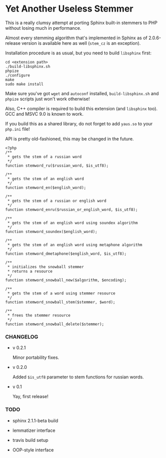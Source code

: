 # Yet Another Useless Stemmer

This is a really clumsy attempt at porting Sphinx built-in stemmers to PHP without losing much in performance.

Almost every stemming algorithm that's implemented in Sphinx as of 2.0.6-release version is available here as well (`stem_cz` is an exception).

Installation procedure is as usual, but you need to build `libsphinx` first:

    cd <extension path>
    ./build-libsphinx.sh
    phpize
    ./configure
    make
    sudo make install

Make sure you've got `wget` and `autoconf` installed, `build-libsphinx.sh` and `phpize` scripts just won't work otherwise!

Also, C++ compiler is required to build this extension (and `libsphinx` too). GCC and MSVC 9.0 is known to work.

If you build this as a shared library, do not forget to add `yaus.so` to your `php.ini` file!

API is pretty old-fashioned, this may be changed in the future.

    <?php
    /**
     * gets the stem of a russian word
     */
    function stemword_ru($russian_word, $is_utf8);

    /**
     * gets the stem of an english word
     */
    function stemword_en($english_word);

    /**
     * gets the stem of a russian or english word
     */
    function stemword_enru($russian_or_english_word, $is_utf8);

    /**
     * gets the stem of an english word using soundex algorithm
     */
    function stemword_soundex($english_word);

    /**
     * gets the stem of an english word using metaphone algorithm
     */
    function stemword_dmetaphone($english_word, $is_utf8);

    /**
     * initializes the snowball stemmer
     * returns a resource
     */
    function stemword_snowball_new($algorithm, $encoding);

    /**
     * gets the stem of a word using stemmer resource
     */
    function stemword_snowball_stem($stemmer, $word);

    /**
     * frees the stemmer resource
     */
    function stemword_snowball_delete($stemmer);

### CHANGELOG

*	v 0.2.1

	Minor portability fixes.

*	v 0.2.0

	Added `$is_utf8` parameter to stem functions for russian words.

*	v 0.1

	Yay, first release!


### TODO

*	sphinx 2.1.1-beta build

*	lemmatizer interface

*	travis build setup

*	OOP-style interface
